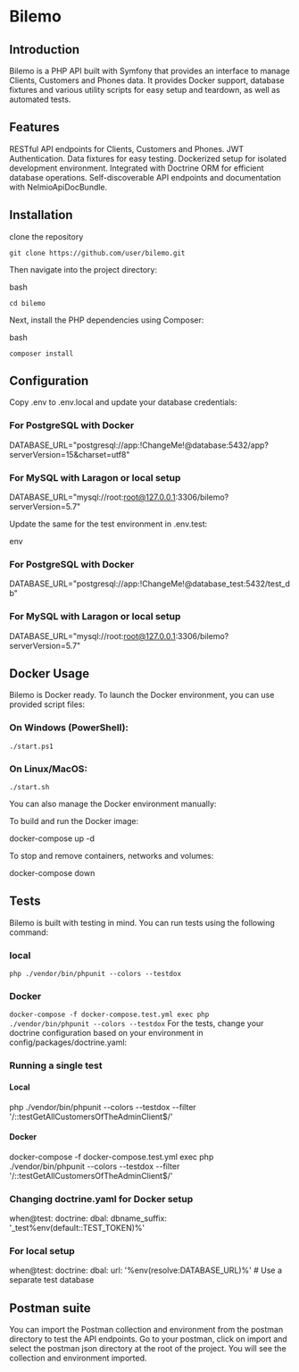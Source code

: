 # Bilemo

## Introduction

Bilemo is a PHP API built with Symfony that provides an interface to manage Clients, Customers and Phones data. It provides Docker support, database fixtures and various utility scripts for easy setup and teardown, as well as automated tests.

## Features

RESTful API endpoints for Clients, Customers and Phones.
JWT Authentication.
Data fixtures for easy testing.
Dockerized setup for isolated development environment.
Integrated with Doctrine ORM for efficient database operations.
Self-discoverable API endpoints and documentation with NelmioApiDocBundle.

## Installation

clone the repository

`git clone https://github.com/user/bilemo.git`

Then navigate into the project directory:

bash

`cd bilemo`

Next, install the PHP dependencies using Composer:

bash

`composer install`

## Configuration

Copy .env to .env.local and update your database credentials:



### For PostgreSQL with Docker
DATABASE_URL="postgresql://app:!ChangeMe!@database:5432/app?serverVersion=15&charset=utf8"
### For MySQL with Laragon or local setup
DATABASE_URL="mysql://root:root@127.0.0.1:3306/bilemo?serverVersion=5.7"

Update the same for the test environment in .env.test:

env

### For PostgreSQL with Docker
DATABASE_URL="postgresql://app:!ChangeMe!@database_test:5432/test_db"
### For MySQL with Laragon or local setup
DATABASE_URL="mysql://root:root@127.0.0.1:3306/bilemo?serverVersion=5.7"

## Docker Usage

Bilemo is Docker ready. To launch the Docker environment, you can use provided script files:

### On Windows (PowerShell):


`./start.ps1`

### On Linux/MacOS:


`./start.sh`

You can also manage the Docker environment manually:

To build and run the Docker image:

docker-compose up -d

To stop and remove containers, networks and volumes:


docker-compose down

## Tests
Bilemo is built with testing in mind. You can run tests using the following command:

### local

`php ./vendor/bin/phpunit --colors --testdox`

### Docker

`docker-compose -f docker-compose.test.yml exec php ./vendor/bin/phpunit --colors --testdox`
For the tests, change your doctrine configuration based on your environment in config/packages/doctrine.yaml:

### Running a single test

#### Local
php ./vendor/bin/phpunit --colors --testdox --filter '/::testGetAllCustomersOfTheAdminClient$/'


#### Docker
docker-compose -f docker-compose.test.yml exec php ./vendor/bin/phpunit --colors --testdox --filter '/::testGetAllCustomersOfTheAdminClient$/'


### Changing doctrine.yaml for Docker setup
when@test:
    doctrine:
        dbal:
            dbname_suffix: '_test%env(default::TEST_TOKEN)%'

### For local setup
when@test:
    doctrine:
        dbal:
        url: '%env(resolve:DATABASE_URL)%' # Use a separate test database

## Postman suite

You can import the Postman collection and environment from the postman directory to test the API endpoints.
Go to your postman, click on import and select the postman json directory at the root of the project. You will see the collection and environment imported.